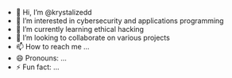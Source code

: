 - 👋 Hi, I’m @krystalizedd
- 👀 I’m interested in cybersecurity and applications programming
- 🌱 I’m currently learning ethical hacking
- 💞️ I’m looking to collaborate on various projects
- 📫 How to reach me ...
- 😄 Pronouns: ...
- ⚡ Fun fact: ...

<!---
krystalizedd/krystalizedd is a ✨ special ✨ repository because its `README.md` (this file) appears on your GitHub profile.
You can click the Preview link to take a look at your changes.
--->
